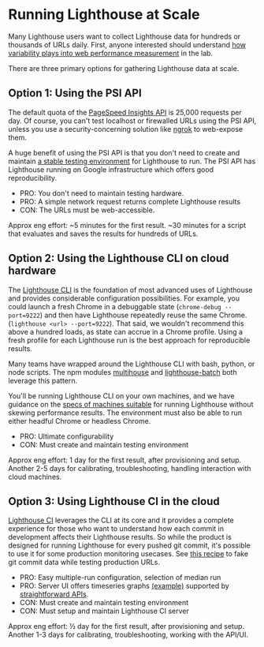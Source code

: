 
# Running Lighthouse at Scale

Many Lighthouse users want to collect Lighthouse data for hundreds or thousands of URLs daily. First, anyone interested should understand [how variability plays into web performance measurement](./variability.md) in the lab.

There are three primary options for gathering Lighthouse data at scale.

## Option 1: Using the PSI API

The default quota of the [PageSpeed Insights API](https://developers.google.com/speed/docs/insights/v5/get-started) is 25,000 requests per day. Of course, you can't test localhost or firewalled URLs using the PSI API, unless you use a security-concerning solution like [ngrok](https://ngrok.com/) to web-expose them.

A huge benefit of using the PSI API is that you don't need to create and maintain [a stable testing environment](./variability.md#run-on-adequate-hardware) for Lighthouse to run.  The PSI API has Lighthouse running on Google infrastructure which offers good reproducibility.

* PRO: You don't need to maintain testing hardware.
* PRO: A simple network request returns complete Lighthouse results
* CON: The URLs must be web-accessible.

Approx eng effort: ~5 minutes for the first result. ~30 minutes for a script that evaluates and saves the results for hundreds of URLs.

## Option 2: Using the Lighthouse CLI on cloud hardware

The [Lighthouse CLI](https://github.com/GoogleChrome/lighthouse#using-the-node-cli) is the foundation of most advanced uses of Lighthouse and provides considerable configuration possibilities. For example, you could launch a fresh Chrome in a debuggable state (`chrome-debug --port=9222`) and then have Lighthouse repeatedly reuse the same Chrome. (`lighthouse <url> --port=9222`). That said, we wouldn't recommend this above a hundred loads, as state can accrue in a Chrome profile. Using a fresh profile for each Lighthouse run is the best approach for reproducible results.

Many teams have wrapped around the Lighthouse CLI with bash, python, or node scripts. The npm modules [multihouse](https://github.com/samdutton/multihouse) and [lighthouse-batch](https://www.npmjs.com/package/lighthouse-batch) both leverage this pattern.

You'll be running Lighthouse CLI on your own machines, and we have guidance on the [specs of machines suitable](./variability.md#run-on-adequate-hardware) for running Lighthouse without skewing performance results. The environment must also be able to run either headful Chrome or headless Chrome.

* PRO: Ultimate configurability
* CON: Must create and maintain testing environment

Approx eng effort: 1 day for the first result, after provisioning and setup. Another 2-5 days for calibrating, troubleshooting, handling interaction with cloud machines.

## Option 3: Using Lighthouse CI in the cloud

[Lighthouse CI](https://github.com/GoogleChrome/lighthouse-ci#readme) leverages the CLI at its core and it provides a complete experience for those who want to understand how each commit in development affects their Lighthouse results. So while the product is designed for running Lighthouse for every pushed git commit, it's possible to use it for some production monitoring usecases. See [this recipe](https://github.com/GoogleChrome/lighthouse-ci/issues/5#issuecomment-591578507) to fake git commit data while testing production URLs.

* PRO: Easy multiple-run configuration, selection of median run
* PRO: Server UI offers timeseries graphs [(example)](https://lhci-canary.herokuapp.com/app/projects/d1e4b15c-e644-4552-b136-e975f486a2ce/dashboard) supported by [straightforward APIs](https://github.com/GoogleChrome/lighthouse-ci/blob/master/packages/server/src/api/routes/projects.js).
* CON: Must create and maintain testing environment
* CON: Must setup and maintain Lighthouse CI server

Approx eng effort: ½ day for the first result, after provisioning and setup. Another 1-3 days for calibrating, troubleshooting, working with the API/UI.
